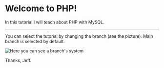 **Welcome to PHP!**
===================

In this tutorial I will teach about PHP with MySQL.


----------

You can select the tutorial by changing the branch (see the picture). Main branch is selected by default.

 ![Here you can see a branch's system](https://lh3.googleusercontent.com/-3pyBhBwC8cw/V21doKvDBGI/AAAAAAAAAUI/XfxJK9MleQgWG652dW-lXl9uhUZCm2CkgCLcB/s0/branches.jpg "branches.jpg") 

Thanks, Jeff.
